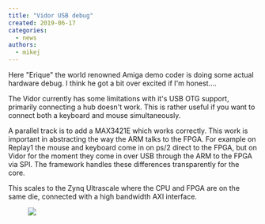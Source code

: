 ```yaml
---
title: "Vidor USB debug"
created: 2019-06-17
categories: 
  - news
authors: 
  - mikej
---
```


Here "Erique" the world renowned Amiga demo coder is doing some actual hardware debug. I think he got a bit over excited if I'm honest....

The Vidor currently has some limitations with it's USB OTG support, primarily connecting a hub doesn't work. This is rather useful if you want to connect both a keyboard and mouse simultaneously.

A parallel track is to add a MAX3421E which works correctly. This work is important in abstracting the way the ARM talks to the FPGA. For example on Replay1 the mouse and keyboard come in on ps/2 direct to the FPGA, but on Vidor for the moment they come in over USB through the ARM to the FPGA via SPI. The framework handles these differences transparently for the core.

This scales to the Zynq Ultrascale where the CPU and FPGA are on the same die, connected with a high bandwidth AXI interface.

<figure>

![](@assets/images/post/IMG_20190613_233724-1024x768.jpg)

</figure>
